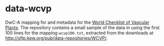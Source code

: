 # data-wcvp

DwC-A mapping for and metadata for the [World Checklist of Vascular Plants](https://wcvp.science.kew.org/).
The repository contains a small sample of the data in using the first 100 lines for the mapping `wcvp100.txt`,
extracted from the downloads at http://sftp.kew.org/pub/data-repositories/WCVP/.
